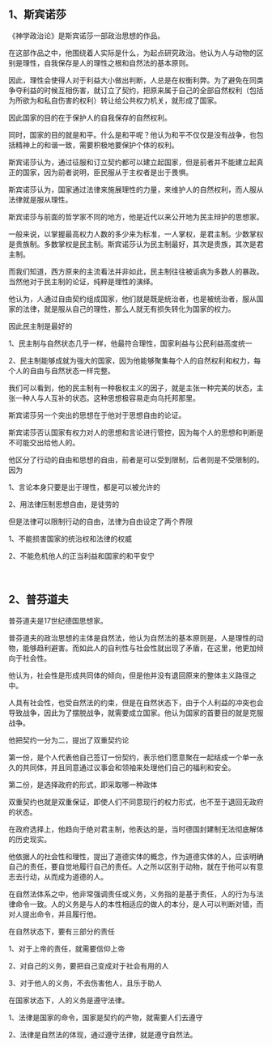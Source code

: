 <h2>1、斯宾诺莎</h2><p data-pid="-74YBzw0">《神学政治论》是斯宾诺莎一部政治思想的作品。</p><p data-pid="fCFJfmR3">在这部作品之中，他围绕着人实际是什么，为起点研究政治。他认为人与动物的区别是理性，自我保存是人的理性之根和自然法的基本原则。</p><p data-pid="tbg9Eb8g">因此，理性会使得人对于利益大小做出判断，人总是在权衡利弊。为了避免在同类争夺利益的时候互相伤害，就订立了契约，把原来属于自己的全部自然权利（包括为所欲为和私自伤害的权利）转让给公共权力机关，就形成了国家。</p><p data-pid="ZIm6jthF">因此国家的目的在于保护人的自我保存的自然权利。</p><p data-pid="Nt0XMeP6">同时，国家的目的就是和平。什么是和平呢？他认为和平不仅仅是没有战争，也包括精神上的和谐一致，需要积极地要保护个体的权利。</p><p data-pid="DpvFjBs7">斯宾诺莎认为，通过征服和订立契约都可以建立起国家，但是前者并不能建立起真正的国家，因为前者说明，臣民服从于主权者是出于畏惧。</p><p data-pid="xmTak8pN">斯宾诺莎认为，国家通过法律来施展理性的力量，来维护人的自然权利，而人服从法律就是服从理性。</p><p data-pid="12mdu9nK">斯宾诺莎与前面的哲学家不同的地方，他是近代以来公开地为民主辩护的思想家。</p><p data-pid="123Z58Jh">一般来说，以掌握最高权力人数的多少来为标准，一人掌权，是君主制。少数掌权是贵族制。多数掌权是民主制。斯宾诺莎认为民主制最好，其次是贵族，其次是君主制。</p><p data-pid="yCn6WpGZ">而我们知道，西方原来的主流看法并非如此，民主制往往被诟病为多数人的暴政。当然他对于民主制的论证，纯粹是理性的演绎。</p><p data-pid="xPTcQm4p">他认为，人通过自由契约组成国家，他们就是既是统治者，也是被统治者，服从国家的法律，就是服从自己的理性，那么人就无有损失转化为国家的权力。</p><p data-pid="JQJRWwH2">因此民主制是最好的</p><p data-pid="-7-JWvVA">1、民主制与自然状态几乎一样，他最符合理性，国家利益与公民利益高度统一</p><p data-pid="MeTsd-Nd">2、民主制能够成就为强大的国家，因为他能够聚集每个人的自然权利和权力，每个人的自由与自然状态一样完整。</p><p data-pid="W_aRcny6">我们可以看到，他的民主制有一种极权主义的因子，就是主张一种完美的状态，主张一种人与人互补的状态。这种思想极容易走向乌托邦那里。</p><p data-pid="xqh6YC1x">斯宾诺莎另一个突出的思想在于他对于思想自由的论证。</p><p data-pid="9wD3_Y3h">斯宾诺莎否认国家有权力对人的思想和言论进行管控，因为每个人的思想和判断是不可能交出给他人的。</p><p data-pid="Ed7vFTcD">他区分了行动的自由和思想的自由，前者是可以受到限制，后者则是不受限制的。因为</p><p data-pid="SmSegsjJ">1、言论本身只要是出于理性，都是可以被允许的</p><p data-pid="g2HIvLMz">2、用法律压制思想自由，是徒劳的</p><p data-pid="2YRMgzDB">但是法律可以限制行动的自由，法律为自由设定了两个界限</p><p data-pid="2k0EABhd">1、不能损害国家的统治权和法律的权威</p><p data-pid="InmYnyBF">2、不能危机他人的正当利益和国家的和平安宁</p><p class="ztext-empty-paragraph"><br/></p><h2>2、普芬道夫</h2><p data-pid="mPV7d0VZ">普芬道夫是17世纪德国思想家。</p><p data-pid="vgPziDD3">普芬道夫的政治思想的主体是自然法，他认为自然法的基本原则是，人是理性的动物，能够趋利避害。而如此人的自利性与社会性就出现了矛盾，在这里，他更加倾向于社会性。</p><p data-pid="HJeSdhNV">他认为，社会性是形成共同体的倾向，但是他并没有退回原来的整体主义路径之中。</p><p data-pid="q7OI6W3L">人具有社会性，也受自然法的约束，但是在自然状态下，由于个人利益的冲突也会导致战争，因此为了摆脱战争，就需要成立国家。他认为国家的首要目的就是克服战争。</p><p data-pid="9fFrnrGP">他把契约一分为二，提出了双重契约论</p><p data-pid="w6PBLUHp">第一份，是个人代表他自己签订一份契约，表示他们愿意聚在一起结成一个单一永久的共同体，并且同意通过议事会和领袖来处理他们自己的福利和安全。</p><p data-pid="9XBpXZbU">第二份，是选择政府的形式，即采取哪一种政体</p><p data-pid="tlcqmAtK">双重契约也就是双重保证，即使人们不同意现行的权力形式，也不至于退回无政府的状态。</p><p data-pid="lKTnP4kX">在政府选择上，他趋向于绝对君主制，他表达的是，当时德国封建制无法彻底解体的历史现实。</p><p data-pid="7qI_cte8">他依据人的社会性和理性，提出了道德实体的概念，作为道德实体的人，应该明确自己的责任，要自觉地履行自己的责任。人之所以区别于动物，就在于他可以有意志去行动，从而成为道德的人。</p><p data-pid="q7aVnVYS">在自然法体系之中，他非常强调责任或义务，义务指的是基于责任，人的行为与法律命令一致。人的义务是与人的本性相适应的做人的本分，是人可以判断对错，而对人提出命令，并且履行他。</p><p data-pid="uccTwOeP">在自然状态下，要有三部分的责任</p><p data-pid="uYnxZU2o">1、对于上帝的责任，就需要信仰上帝</p><p data-pid="D_kDrO_C">2、对自己的义务，要把自己变成对于社会有用的人</p><p data-pid="TAChEoBW">3、对于他人的义务，不去伤害他人，且乐于助人</p><p data-pid="8_-Vhe4L">在国家状态下，人的义务是遵守法律。</p><p data-pid="eEH00ZYZ">1、法律是国家的命令，国家是契约的产物，就需要人们去遵守</p><p data-pid="GjxtjN8I">2、法律是自然法的体现，通过遵守法律，就是遵守自然法。</p><p></p>